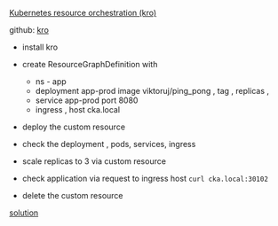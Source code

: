 [Kubernetes resource orchestration (kro) ](https://cloud.google.com/blog/products/containers-kubernetes/introducing-kube-resource-orchestrator)

github: [kro](https://github.com/kro-run/kro/tree/main)

- install kro
- create ResourceGraphDefinition   with
  - ns  - app
  - deployment   app-prod  image viktoruj/ping_pong  , tag  , replicas , 
  - service app-prod   port 8080
  - ingress  , host cka.local  

- deploy the custom resource
- check the deployment  , pods, services, ingress
- scale replicas to 3 via custom resource
- check application via request to ingress host  `curl cka.local:30102`
- delete the custom resource

[solution](worker/files/solutions/1.MD)
